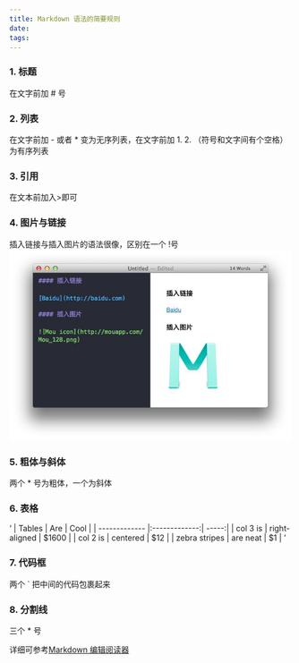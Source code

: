 ```yaml
---
title: Markdown 语法的简要规则
date: 
tags: 
---
```

### 1. 标题
在文字前加 # 号
### 2. 列表
在文字前加 - 或者 * 变为无序列表，在文字前加 1. 2. （符号和文字间有个空格）为有序列表
### 3. 引用
在文本前加入>即可
### 4. 图片与链接
插入链接与插入图片的语法很像，区别在一个 !号
![04](/uploads/markdown/04.jpg)
### 5. 粗体与斜体
两个 * 号为粗体，一个为斜体
### 6. 表格
‘
| Tables        | Are           | Cool  |
| ------------- |:-------------:| -----:|
| col 3 is      | right-aligned | $1600 |
| col 2 is      | centered      |   $12 |
| zebra stripes | are neat      |    $1 |
’
### 7. 代码框
两个 ` 把中间的代码包裹起来
### 8. 分割线
三个 * 号

详细可参考[Markdown 编辑阅读器](https://www.zybuluo.com/mdeditor#fn:code)